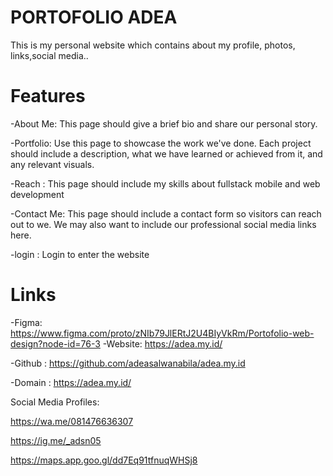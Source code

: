 # PORTOFOLIO ADEA
This is my personal website which contains about my profile, photos, links,social media..

# Features
-About Me: This page should give a brief bio and share our personal story.

-Portfolio: Use this page to showcase the work we've done. Each project should include a description, what we have learned or achieved from it, and any relevant visuals.

-Reach : This page should include my skills about fullstack mobile and web development

-Contact Me: This page should include a contact form so visitors can reach out to we. We may also want to include our professional social media links here.

-login : Login to enter the website

# Links
-Figma: https://www.figma.com/proto/zNIb79JlERtJ2U4BIyVkRm/Portofolio-web-design?node-id=76-3
-Website: https://adea.my.id/

-Github : https://github.com/adeasalwanabila/adea.my.id

-Domain : https://adea.my.id/

Social Media Profiles:

https://wa.me/081476636307

https://ig.me/_adsn05

https://maps.app.goo.gl/dd7Eq91tfnuqWHSj8
